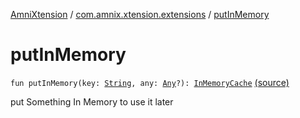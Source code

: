 [AmniXtension](../index.md) / [com.amnix.xtension.extensions](index.md) / [putInMemory](./put-in-memory.md)

# putInMemory

`fun putInMemory(key: `[`String`](https://kotlinlang.org/api/latest/jvm/stdlib/kotlin/-string/index.html)`, any: `[`Any`](https://kotlinlang.org/api/latest/jvm/stdlib/kotlin/-any/index.html)`?): `[`InMemoryCache`](../com.amnix.xtension.extras/-in-memory-cache/index.md) [(source)](https://github.com/AmniX/AmniXTension/tree/master/AmniXtension/src/main/java/com/amnix/xtension/extensions/GlobalExtensions.kt#L57)

put Something In Memory to use it later

